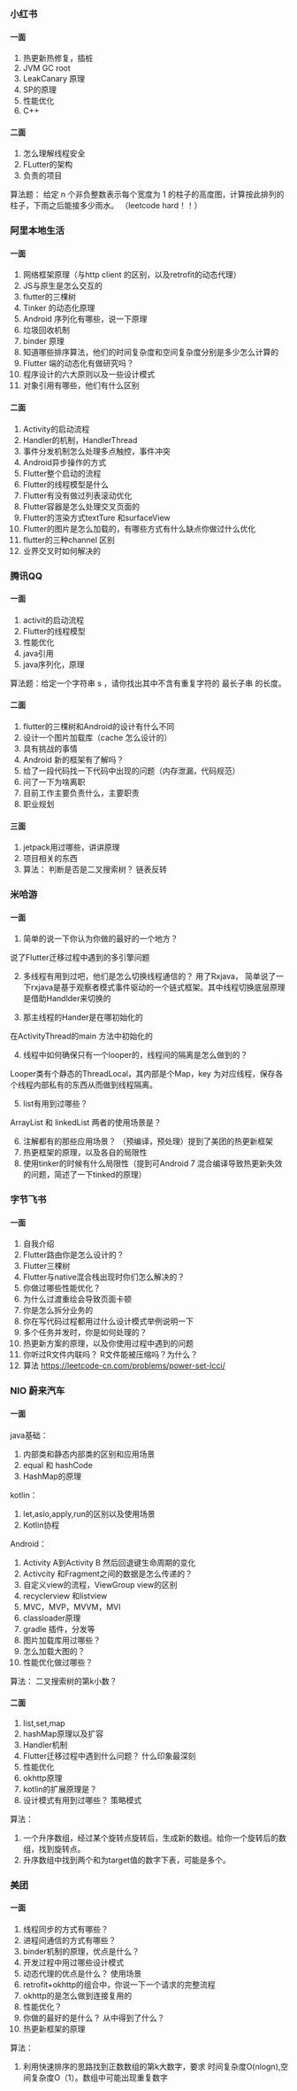 ### 小红书
#### 一面
1. 热更新热修复，插桩
2. JVM GC root
3. LeakCanary 原理
4. SP的原理
5. 性能优化
6. C++

#### 二面
1. 怎么理解线程安全
2. FLutter的架构
3. 负责的项目

算法题： 给定 n 个非负整数表示每个宽度为 1 的柱子的高度图，计算按此排列的柱子，下雨之后能接多少雨水。 （leetcode hard！！）

### 阿里本地生活
#### 一面
1. 网络框架原理（与http client 的区别，以及retrofit的动态代理）
2. JS与原生是怎么交互的
3. flutter的三棵树
4. Tinker 的动态化原理
5. Android 序列化有哪些，说一下原理
6. 垃圾回收机制
7. binder 原理
8. 知道哪些排序算法，他们的时间复杂度和空间复杂度分别是多少怎么计算的
9. Flutter 端的动态化有做研究吗？
10. 程序设计的六大原则以及一些设计模式
11. 对象引用有哪些，他们有什么区别


#### 二面
1. Activity的启动流程
2. Handler的机制，HandlerThread
3. 事件分发机制怎么处理多点触控，事件冲突
4. Android异步操作的方式
5. Flutter整个启动的流程
6. Flutter的线程模型是什么
7. Flutter有没有做过列表滚动优化
8. Flutter容器是怎么处理交叉页面的
9. Flutter的渲染方式textTure 和surfaceView
10. Flutter的图片是怎么加载的，有哪些方式有什么缺点你做过什么优化
11. flutter的三种channel 区别
12. 业界交叉时如何解决的

### 腾讯QQ
#### 一面
1. activit的启动流程
2. Flutter的线程模型
3. 性能优化
4. java引用
5. java序列化，原理

算法题：给定一个字符串 s ，请你找出其中不含有重复字符的 最长子串 的长度。

#### 二面
1. flutter的三棵树和Android的设计有什么不同
2. 设计一个图片加载库（cache 怎么设计的）
3. 具有挑战的事情
4. Android 新的框架有了解吗？
5. 给了一段代码找一下代码中出现的问题（内存泄漏，代码规范）
6. 问了一下为啥离职
7. 目前工作主要负责什么，主要职责
8. 职业规划

#### 三面
1. jetpack用过哪些，讲讲原理
2. 项目相关的东西
3. 算法： 判断是否是二叉搜索树？ 链表反转

### 米哈游
#### 一面
1. 简单的说一下你认为你做的最好的一个地方？

说了Flutter迁移过程中遇到的多引擎问题

2. 多线程有用到过吧，他们是怎么切换线程通信的？
   用了Rxjava， 简单说了一下rxjava是基于观察者模式事件驱动的一个链式框架。其中线程切换底层原理是借助Handlder来切换的

3. 那主线程的Hander是在哪初始化的


在ActivityThread的main 方法中初始化的

4. 线程中如何确保只有一个looper的，线程间的隔离是怎么做到的？

Looper类有个静态的ThreadLocal，其内部是个Map，key 为对应线程，保存各个线程内部私有的东西从而做到线程隔离。

5. list有用到过哪些？

ArrayList 和 linkedList 两者的使用场景是？

6. 注解都有的那些应用场景？ （预编译，预处理）提到了美团的热更新框架
7. 热更框架的原理，以及各自的局限性
8. 使用tinker的时候有什么局限性（提到可Android 7 混合编译导致热更新失效的问题，简述了一下tinked的原理）


### 字节飞书
#### 一面
1. 自我介绍
2. Flutter路由你是怎么设计的？
3. Flutter三棵树
4. Flutter与native混合栈出现时你们怎么解决的？
5. 你做过哪些性能优化？
6. 为什么过渡重绘会导致页面卡顿
7. 你是怎么拆分业务的
8. 你在写代码过程都用过什么设计模式举例说明一下
9. 多个任务并发时，你是如何处理的？
10. 热更新方案的原理，以及你使用过程中遇到的问题
11. 你听过R文件内联吗？ R文件能被压缩吗？为什么？
12. 算法 https://leetcode-cn.com/problems/power-set-lcci/


### NIO 蔚来汽车
#### 一面
java基础：

1. 内部类和静态内部类的区别和应用场景
2. equal 和 hashCode
3. HashMap的原理

kotlin：
1. let,aslo,apply,run的区别以及使用场景
2. Kotlin协程

Android：
1. Activity A到Activity B 然后回退键生命周期的变化
2. Activcity 和Fragment之间的数据是怎么传递的？
3. 自定义view的流程，ViewGroup view的区别
4. recyclerview 和listview
5. MVC，MVP，MVVM，MVI
6. classloader原理
7. gradle 插件，分发等
8. 图片加载库用过哪些？
9. 怎么加载大图的？
10. 性能优化做过哪些？

算法：
二叉搜索树的第k小数？
#### 二面
1. list,set,map
2. hashMap原理以及扩容
3. Handler机制
4. Flutter迁移过程中遇到什么问题？ 什么印象最深刻
5. 性能优化
6. okhttp原理
7. kotlin的扩展原理是？
8. 设计模式有用到过哪些？ 策略模式

算法：
1. 一个升序数组，经过某个旋转点旋转后，生成新的数组。给你一个旋转后的数组，找到旋转点。
2. 升序数组中找到两个和为target值的数字下表，可能是多个。

### 美团
#### 一面
1. 线程同步的方式有哪些？
2. 进程间通信的方式有哪些？
3. binder机制的原理，优点是什么？
4. 开发过程中用过哪些设计模式
5. 动态代理的优点是什么？ 使用场景
6. retrofit+okhttp的组合中，你说一下一个请求的完整流程
7. okhttp的是怎么做到连接复用的
8. 性能优化？
9. 你做的最好的是什么？ 从中得到了什么？
10. 热更新框架的原理

算法：

1. 利用快速排序的思路找到正数数组的第k大数字，要求 时间复杂度O(nlogn),空间复杂度O（1）。数组中可能出现重复数字
